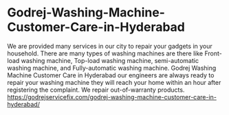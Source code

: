 # Godrej-Washing-Machine-Customer-Care-in-Hyderabad
We are provided many services in our city to repair your gadgets in your household. There are many types of washing machines are there like Front-load washing machine, Top-load washing machine, semi-automatic washing machine, and Fully-automatic washing machine. Godrej Washing Machine Customer Care in Hyderabad our engineers are always ready to repair your washing machine they will reach your home within an hour after registering the complaint. We repair out-of-warranty products. https://godrejservicefix.com/godrej-washing-machine-customer-care-in-hyderabad/
